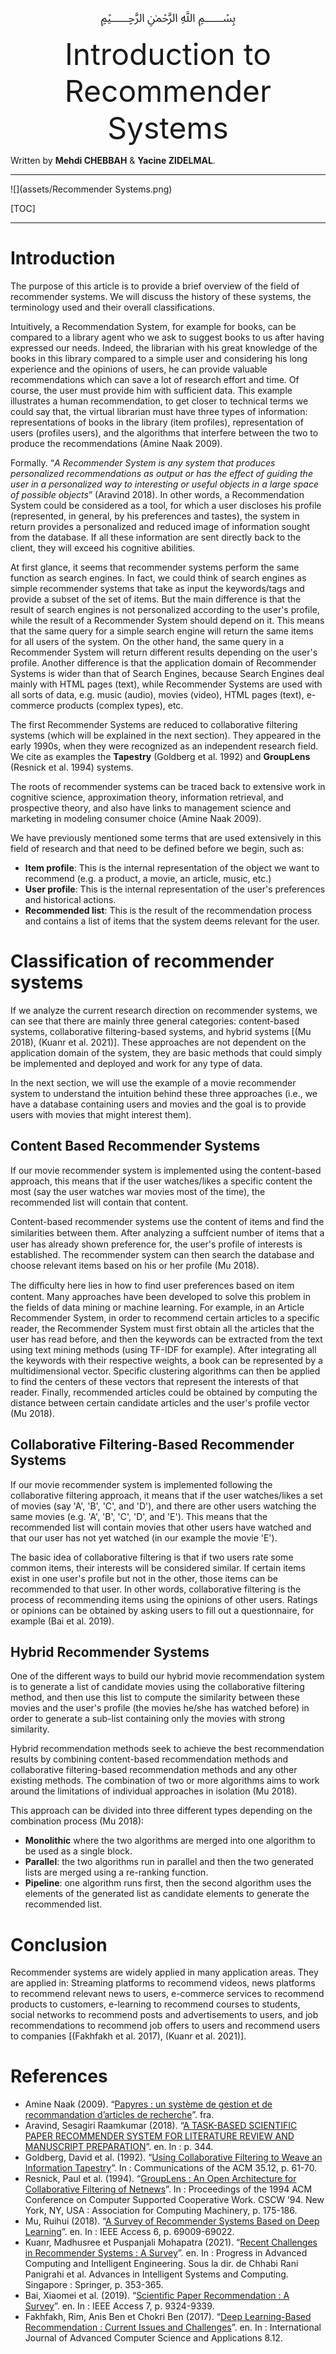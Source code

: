 <div style="text-align:center;font-size:30px">﷽</div>









<div style="text-align:center;font-size:48px">Introduction to Recommender Systems</div>







Written by **Mehdi CHEBBAH** & **Yacine ZIDELMAL**.

---

![](assets/Recommender Systems.png)

[TOC]

---

# Introduction

The purpose of this article is to provide a brief overview of the field of recommender systems. We will discuss the history of these systems, the terminology used and their overall classifications.

Intuitively, a Recommendation System, for example for books, can be compared to a library agent who we ask to suggest books to us after having expressed our needs. Indeed, the librarian with his great knowledge of the books in this library compared to a simple user and considering his long experience and the opinions of users, he can provide valuable recommendations which can save a lot of research effort and time. Of course, the user must provide him with sufficient data. This example illustrates a human recommendation, to get closer to technical terms we could say that, the virtual librarian must have three types of information: representations of books in the library (item profiles), representation of users (profiles users), and the algorithms that interfere between the two to produce the recommendations (Amine Naak 2009).

Formally. “*A Recommender System is any system that produces personalized recommendations as output or has the effect of guiding the user in a personalized way to interesting or useful objects in a large space of possible objects*” (Aravind 2018). In other words, a Recommendation System could be considered as a tool, for which a user discloses his profile (represented, in general, by his preferences and tastes), the system in return provides a personalized and reduced image of information sought from the database. If all these information are sent directly back to the client, they will exceed his cognitive abilities.

At first glance, it seems that recommender systems perform the same function as search engines. In fact, we could think of search engines as simple recommender systems that take as input the keywords/tags and provide a subset of the set of items. But the main difference is that the result of search engines is not personalized according to the user's profile, while the result of a Recommender System should depend on it. This means that the same query for a simple search engine will return the same items for all users of the system. On the other hand, the same query in a Recommender System will return different results depending on the user's profile. Another difference is that the application domain of Recommender Systems is wider than that of Search Engines, because Search Engines deal mainly with HTML pages (text), while Recommender Systems are used with all sorts of data, e.g. music (audio), movies (video), HTML pages (text), e-commerce products (complex types), etc.

The first Recommender Systems are reduced to collaborative filtering systems (which will be explained in the next section). They appeared in the early 1990s, when they were recognized as an independent research field. We cite as examples the **Tapestry** (Goldberg et al. 1992) and **GroupLens** (Resnick et al. 1994) systems.

The roots of recommender systems can be traced back to extensive work in cognitive science, approximation theory, information retrieval, and prospective theory, and also have links to management science and marketing in modeling consumer choice (Amine Naak 2009).

We have previously mentioned some terms that are used extensively in this field of research and that need to be defined before we begin, such as: 

- **Item profile**: This is the internal representation of the object we want to recommend (e.g. a product, a movie, an article, music, etc.)
 - **User profile**: This is the internal representation of the user's preferences and historical actions.
 - **Recommended list**: This is the result of the recommendation process and contains a list of items that the system deems relevant for the user.

# Classification of recommender systems

If we analyze the current research direction on recommender systems, we can see that there are mainly three general categories: content-based systems, collaborative filtering-based systems, and hybrid systems [(Mu 2018), (Kuanr et al. 2021)]. These approaches are not dependent on the application domain of the system, they are basic methods that could simply be implemented and deployed and work for any type of data.

In the next section, we will use the example of a movie recommender system to understand the intuition behind these three approaches (i.e., we have a database containing users and movies and the goal is to provide users with movies that might interest them).

## Content Based Recommender Systems

If our movie recommender system is implemented using the content-based approach, this means that if the user watches/likes a specific content the most (say the user watches war movies most of the time), the recommended list will contain that content.

Content-based recommender systems use the content of items and find the similarities between them. After analyzing a suﬀcient number of items that a user has already shown preference for, the user's profile of interests is established. The recommender system can then search the database and choose relevant items based on his or her profile (Mu 2018).

The diﬀiculty here lies in how to find user preferences based on item content. Many approaches have been developed to solve this problem in the fields of data mining or machine learning. For example, in an Article Recommender System, in order to recommend certain articles to a specific reader, the Recommender System must first obtain all the articles that the user has read before, and then the keywords can be extracted from the text using text mining methods (using TF-IDF for example). After integrating all the keywords with their respective weights, a book can be represented by a multidimensional vector. Specific clustering algorithms can then be applied to find the centers of these vectors that represent the interests of that reader. Finally, recommended articles could be obtained by computing the distance between certain candidate articles and the user's profile vector (Mu 2018).

## Collaborative Filtering-Based Recommender Systems

If our movie recommender system is implemented following the collaborative filtering approach, it means that if the user watches/likes a set of movies (say 'A', 'B', 'C', and 'D'), and there are other users watching the same movies (e.g. 'A', 'B', 'C', 'D', and 'E'). This means that the recommended list will contain movies that other users have watched and that our user has not yet watched (in our example the movie 'E').

The basic idea of collaborative filtering is that if two users rate some common items, their interests will be considered similar. If certain items exist in one user's profile but not in the other, those items can be recommended to that user. In other words, collaborative filtering is the process of recommending items using the opinions of other users. Ratings or opinions can be obtained by asking users to fill out a questionnaire, for example (Bai et al. 2019).

## Hybrid Recommender Systems

One of the different ways to build our hybrid movie recommendation system is to generate a list of candidate movies using the collaborative filtering method, and then use this list to compute the similarity between these movies and the user's profile (the movies he/she has watched before) in order to generate a sub-list containing only the movies with strong similarity.

Hybrid recommendation methods seek to achieve the best recommendation results by combining content-based recommendation methods and collaborative filtering-based recommendation methods and any other existing methods.  The combination of two or more algorithms aims to work around the limitations of individual approaches in isolation (Mu 2018).

This approach can be divided into three different types depending on the combination process (Mu 2018): 

+ **Monolithic** where the two algorithms are merged into one algorithm to be used as a single block. 
+ **Parallel**: the two algorithms run in parallel and then the two generated lists are merged using a re-ranking function. 
+ **Pipeline**: one algorithm runs first, then the second algorithm uses the elements of the generated list as candidate elements to generate the recommended list.

# Conclusion

Recommender systems are widely applied in many application areas. They are applied in: Streaming platforms to recommend videos, news platforms to recommend relevant news to users, e-commerce services to recommend products to customers, e-learning to recommend courses to students, social networks to recommend posts and advertisements to users, and job recommendations to recommend job offers to users and recommend users to companies [(Fakhfakh et al. 2017), (Kuanr et al. 2021)].

# References

+ Amine Naak (2009). “[Papyres : un système de gestion et de recommandation d’articles de recherche](https://papyrus.bib.umontreal.ca/xmlui/handle/1866/3270)”. fra.
+ Aravind, Sesagiri Raamkumar (2018). “[A TASK-BASED SCIENTIFIC PAPER RECOMMENDER SYSTEM FOR LITERATURE REVIEW AND MANUSCRIPT PREPARATION](https://www.researchgate.net/publication/323308750_A_task-based_scientific_paper_recommender_system_for_literature_review_and_manuscript_preparation)”. en. In : p. 344.
+ Goldberg, David et al. (1992). “[Using Collaborative Filtering to Weave an Information Tapestry](https://dl.acm.org/doi/10.1145/138859.138867)”. In : Communications of the ACM 35.12, p. 61-70.
+ Resnick, Paul et al. (1994). “[GroupLens : An Open Architecture for Collaborative Filtering of Netnews](https://dl.acm.org/doi/10.1145/192844.192905)”. In : Proceedings of the 1994 ACM Conference on Computer Supported Cooperative Work. CSCW ’94. New York, NY, USA : Association for Computing Machinery, p. 175-186.
+ Mu, Ruihui (2018). “[A Survey of Recommender Systems Based on Deep Learning](https://ieeexplore.ieee.org/document/8529185)”. en. In : IEEE Access 6, p. 69009-69022.
+ Kuanr, Madhusree et Puspanjali Mohapatra (2021). “[Recent Challenges in Recommender Systems : A Survey](https://www.researchgate.net/publication/346787874_Recent_Challenges_in_Recommender_Systems_A_Survey)”. en. In : Progress in Advanced Computing and Intelligent Engineering. Sous la dir. de Chhabi Rani Panigrahi et al. Advances in Intelligent Systems and Computing. Singapore : Springer, p. 353-365.
+ Bai, Xiaomei et al. (2019). “[Scientific Paper Recommendation : A Survey](https://ieeexplore.ieee.org/document/8598708)”. en. In : IEEE Access 7, p. 9324-9339.
+ Fakhfakh, Rim, Anis Ben et Chokri Ben (2017). “[Deep Learning-Based Recommendation : Current Issues and Challenges](https://www.researchgate.net/publication/322248919_Deep_Learning-Based_Recommendation_Current_Issues_and_Challenges)”. en. In : International Journal of Advanced Computer Science and Applications 8.12.